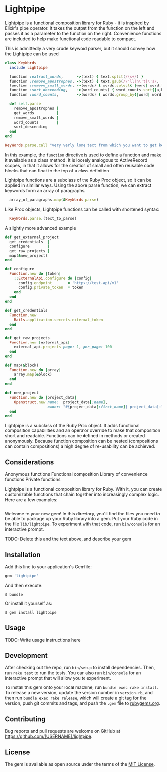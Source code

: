 # Lightpipe

Lightpipe is a functional composition library for Ruby - it is inspired by Elixir's pipe operator. It takes the output from the function on the left and passes it as a parameter to the function on the right. Convenience functions are included to help make functional code readable to compact.


This is admittedly a very crude keyword parser, but it should convey how the Lightpipe can be used

```ruby
class KeyWords
  include Lightpipe

  function :extract_words,      ->(text) { text.split(/\s+/) }
  function :remove_apostrophes, ->(text) { text.gsub(/\'ll|n\'t|\'s/, '') }
  function :remove_small_words, ->(words) { words.select{ |word| word.length > 2 } }
  function :sort_descending,    ->(word_counts) { word_counts.sort{|a,b| b[1] <=> a[1]  } }
  function :word_counts,        ->(words) { words.group_by{|word| word }.map{|word, list| [word, list.length] } }

  def self.parse
    remove_apostrophes |
    get_words          |
    remove_small_words |
    word_counts        |
    sort_descending
  end
end

KeyWords.parse.call "very verly long text from which you want to get keywords"
```
In this example, the `function` directive is used to define a function and make it available as a class method. It is loosely analogous to ActiveRecord scopes, in that it allows for the creation of small and often reusable code blocks that can float to the top of a class definition.

Lightpipe functions are a subclass of the Ruby Proc object, so it can be applied in similar ways. Using the above parse function, we can extract keywords form an array of paragraphs.
```ruby
  array_of_paragraphs.map(&KeyWords.parse)
```

Like Proc objects, Lightpipe functions can be called with shortened syntax:
```ruby
  KeyWords.parse.(text_to_parse)
```

A slightly more advanced example
```ruby
def get_external_project
  get_credentials  |
  configure        |
  get_raw_projects |
  map(&new_project)
end

def configure
  Function.new do |token|
    ::ExternalApi.configure do |config|
      config.endpoint       = 'https://test-api/v1'
      config.private_token  = token
    end
  end
end

def get_credentials
  Function.new
    Rails.application.secrets.external_token
  end
end

def get_raw_projects
  Function.new |external_api|
    external_api.projects page: 1, per_page: 100
  end
end

def map(&block)
  Function.new do |array|
    array.map(&block)
  end
end

def new_project
  Function.new do |project_data|
    Openstruct.new name:  project_data[:name],
                   owner: "#{project_data[:first_name]} project_data[:last_name]}"
  end
end
```

Lightpipe is a subclass of the Ruby Proc object. It adds functional composition capabilities and an operator override to make that composition short and readable. Functions can be defined in methods or created anonymously. Because function composition can be nested (compositions can contain compositions) a high degree of re-usability can be achieved.

Considerations
--------
Anonymous functions
Functional composition
Library of convenience functions
Private functions



Lightpipe is a functional composition library for Ruby. With it, you can create customizable functions that chain together into increasingly complex logic. Here are a few examples:

```

```



Welcome to your new gem! In this directory, you'll find the files you need to be able to package up your Ruby library into a gem. Put your Ruby code in the file `lib/lightpipe`. To experiment with that code, run `bin/console` for an interactive prompt.

TODO: Delete this and the text above, and describe your gem

## Installation

Add this line to your application's Gemfile:

```ruby
gem 'lightpipe'
```

And then execute:

    $ bundle

Or install it yourself as:

    $ gem install lightpipe

## Usage

TODO: Write usage instructions here

## Development

After checking out the repo, run `bin/setup` to install dependencies. Then, run `rake test` to run the tests. You can also run `bin/console` for an interactive prompt that will allow you to experiment.

To install this gem onto your local machine, run `bundle exec rake install`. To release a new version, update the version number in `version.rb`, and then run `bundle exec rake release`, which will create a git tag for the version, push git commits and tags, and push the `.gem` file to [rubygems.org](https://rubygems.org).

## Contributing

Bug reports and pull requests are welcome on GitHub at https://github.com/[USERNAME]/lightpipe.


## License

The gem is available as open source under the terms of the [MIT License](http://opensource.org/licenses/MIT).
